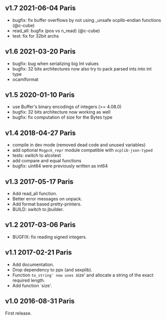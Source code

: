 v1.7 2021-06-04 Paris
---------------------

* bugfix: fix buffer overflows by not using _unsafe ocplib-endian functions (@c-cube)
* read_all: bugfix (pos vs n_read) (@c-cube)
* test: fix for 32bit archs

v1.6 2021-03-20 Paris
---------------------

* bugfix: bug when serializing big Int values
* bugfix: 32 bits architectures now also try to pack parsed ints into int type
* ocamlformat

v1.5 2020-01-10 Paris
---------------------

* use Buffer's binary encodings of integers (>= 4.08.0)
* bugfix: 32 bits architecture now working as well
* bugfix: fix computation of size for the Bytes type

v1.4 2018-04-27 Paris
---------------------

* compile in dev mode (removed dead code and unused variables)
* add optional `Msgpck_repr` module compatible with `ocplib-json-typed`
* tests: switch to alcotest
* add compare and equal functions
* bugfix: uint64 were previously written as int64

v1.3 2017-05-17 Paris
---------------------

* Add read_all function.
* Better error messages on unpack.
* Add format based pretty-printers.
* BUILD: switch to jbuilder.

v1.2 2017-03-06 Paris
---------------------

* BUGFIX: fix reading signed integers.

v1.1 2017-02-21 Paris
---------------------

* Add documentation.
* Drop dependency to ppx (and sexplib).
* Function `to_string' now uses `size' and allocate a string of the
  exact required length.
* Add function `size'.

v1.0 2016-08-31 Paris
---------------------

First release.
